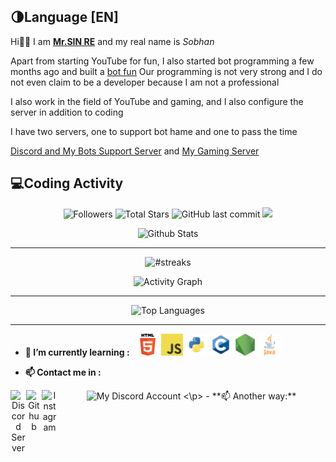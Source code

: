 
## 🌗Language [EN]
Hi👋🏻
I am **[Mr.SIN RE](https://zil.ink/sobhan.srza)** and my real name is *Sobhan*

Apart from starting YouTube for fun, I also started bot programming a few months ago and built a [bot fun](https://discord.com/oauth2/authorize?client_id=914445178201337877&permissions=1644972474359&scope=bot%20applications.commands)
Our programming is not very strong and I do not even claim to be a developer because I am not a professional

I also work in the field of YouTube and gaming, and I also configure the server in addition to coding

I have two servers, one to support bot hame and one to pass the time

  [Discord and My Bots Support Server](https://discord.gg/rsQGcSfyJs) and [My Gaming Server](https://discord.gg/WMhke7BW7J)
 ## 💻Coding Activity

<p align="center">
  <img alt="Followers" src="https://img.shields.io/github/followers/Sobhan-SRZA?style=social">
  <img alt="Total Stars" src="https://img.shields.io/github/stars/Sobhan-SRZA?style=social">
  <img alt="GitHub last commit" src="https://img.shields.io/github/last-commit/Sobhan-SRZA/How-Create-Discord-Bot">
  <img src="https://komarev.com/ghpvc/?username=Sobhan-SRZA">
</p>




<p align="center">
    <img alt="Github Stats" src="https://github-readme-stats.vercel.app/api?username=Sobhan-SRZA&show_icons=true&count_private=true&theme=react&hide_border=true&bg_color=0D1117" />
</p>
    
---

<p align="center">
        <img title="h" alt="#streaks" src="https://github-readme-streak-stats.herokuapp.com/?user=Sobhan-SRZA&theme=black-ice&hide_border=true&stroke=0000&background=0D1117"/>
</p>

<p align="center">
   <img alt="Activity Graph" src="https://activity-graph.herokuapp.com/graph?username=Sobhan-SRZA&bg_color=0D1117&color=5BCDEC&line=5BCDEC&point=FFFFFF&hide_border=true" />
</p>
    
---


<p align="center">
    <img alt="Top Languages" src="https://github-readme-stats.vercel.app/api/top-langs/?username=Sobhan-SRZA&langs_count=8&count_private=true&layout=compact&theme=react&bg_color=0D1117" />
</p>

---

- **🌱 I’m currently learning :** &nbsp;
<code><img height="35" src="https://raw.githubusercontent.com/github/explore/80688e429a7d4ef2fca1e82350fe8e3517d3494d/topics/html/html.png"></code>
 <code><img height="35" src="https://raw.githubusercontent.com/github/explore/80688e429a7d4ef2fca1e82350fe8e3517d3494d/topics/javascript/javascript.png"></code>
 <code><img height="35" src="https://raw.githubusercontent.com/github/explore/80688e429a7d4ef2fca1e82350fe8e3517d3494d/topics/python/python.png"></code>
 <code><img height="35" src="https://raw.githubusercontent.com/github/explore/80688e429a7d4ef2fca1e82350fe8e3517d3494d/topics/c/c.png"></code>
  <code><img height="35" src="https://raw.githubusercontent.com/github/explore/80688e429a7d4ef2fca1e82350fe8e3517d3494d/topics/nodejs/nodejs.png"></code>
 <code><img height="35" src="https://raw.githubusercontent.com/github/explore/80688e429a7d4ef2fca1e82350fe8e3517d3494d/topics/java/java.png"></code>

- **📫 Contact me in :**
<p align="center">
 <img alt="My Discord Account" src="https://discord.gg/rsQGcSfyJs)](https://discord.c99.nl/widget/theme-1/831934465609302056.png" />
  <\p>
- **📫 Another way:**
<a href="https://discord.gg/WMhke7BW7J">
  <img align="left" alt="Discord Server" width="25px" src="https://cdn.jsdelivr.net/npm/simple-icons@v3/icons/discord.svg" />
</a>
 <a href="https://github.com/Sobhan-SRZA">
  <img align="left" alt="Github" width="25px" src="https://cdn.jsdelivr.net/npm/simple-icons@v3/icons/github.svg" />
</a>
<a href="https://www.instagram.com/srza._.gamer/">
  <img align="left" alt="Instagram" width="25px" src="https://cdn.jsdelivr.net/npm/simple-icons@v3/icons/instagram.svg" />
</a>
</a>



